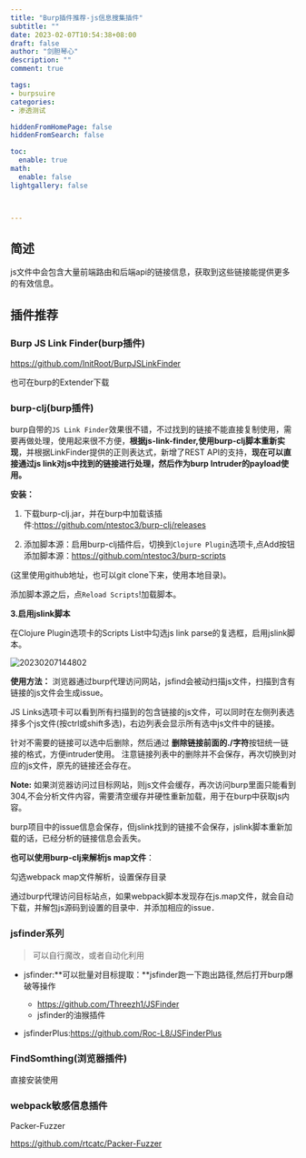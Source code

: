 ```yaml
---
title: "Burp插件推荐-js信息搜集插件"
subtitle: ""
date: 2023-02-07T10:54:38+08:00
draft: false
author: "剑胆琴心"
description: ""
comment: true

tags:
- burpsuire
categories:
- 渗透测试

hiddenFromHomePage: false
hiddenFromSearch: false

toc:
  enable: true
math:
  enable: false
lightgallery: false



---
```


<!--more-->



## 简述

js文件中会包含大量前端路由和后端api的链接信息，获取到这些链接能提供更多的有效信息。

  



## 插件推荐

### Burp JS Link Finder(burp插件)

https://github.com/InitRoot/BurpJSLinkFinder



也可在burp的Extender下载



  





### burp-clj(burp插件)

burp自带的`JS Link Finder`效果很不错，不过找到的链接不能直接复制使用，需要再做处理，使用起来很不方便，**根据js-link-finder,使用burp-clj脚本重新实现**，并根据LinkFinder提供的正则表达式，新增了REST API的支持，**现在可以直接通过js link对js中找到的链接进行处理，然后作为burp Intruder的payload使用。**

  

**安装：**

1. 下载burp-clj.jar，并在burp中加载该插件:https://github.com/ntestoc3/burp-clj/releases  

2. 添加脚本源：启用burp-clj插件后，切换到`Clojure Plugin`选项卡,点Add按钮添加脚本源：https://github.com/ntestoc3/burp-scripts    

(这里使用github地址，也可以git clone下来，使用本地目录)。

  

添加脚本源之后，点`Reload Scripts`!加载脚本。

  

**3.启用jslink脚本**

在Clojure Plugin选项卡的Scripts List中勾选js link parse的复选框，启用jslink脚本。  

![20230207144802](https://geoer666-1257264766.cos.ap-beijing.myqcloud.com/20230207144802.png)




**使用方法：**
浏览器通过burp代理访问网站，jsfind会被动扫描js文件，扫描到含有链接的js文件会生成issue。

JS Links选项卡可以看到所有扫描到的包含链接的js文件，可以同时在左侧列表选择多个js文件(按ctrl或shift多选)，右边列表会显示所有选中js文件中的链接。

针对不需要的链接可以选中后删除，然后通过 **删除链接前面的./字符**按钮统一链接的格式，方便intruder使用。
注意链接列表中的删除并不会保存，再次切换到对应的js文件，原先的链接还会存在。


**Note:**
如果浏览器访问过目标网站，则js文件会缓存，再次访问burp里面只能看到304,不会分析文件内容，需要清空缓存并硬性重新加载，用于在burp中获取js内容。

burp项目中的issue信息会保存，但jslink找到的链接不会保存，jslink脚本重新加载的话，已经分析的链接信息会丢失。



  





**也可以使用burp-clj来解析js map文件**：

勾选webpack map文件解析，设置保存目录

通过burp代理访问目标站点，如果webpack脚本发现存在js.map文件，就会自动下载，并解包js源码到设置的目录中．并添加相应的issue．








### jsfinder系列

> 可以自行魔改，或者自动化利用

- jsfinder:**可以批量对目标提取：**jsfinder跑一下跑出路径,然后打开burp爆破等操作

  - https://github.com/Threezh1/JSFinder
  - jsfinder的油猴插件

- jsfinderPlus:https://github.com/Roc-L8/JSFinderPlus

  









### FindSomthing(浏览器插件)

直接安装使用







### webpack敏感信息插件

Packer-Fuzzer

https://github.com/rtcatc/Packer-Fuzzer







